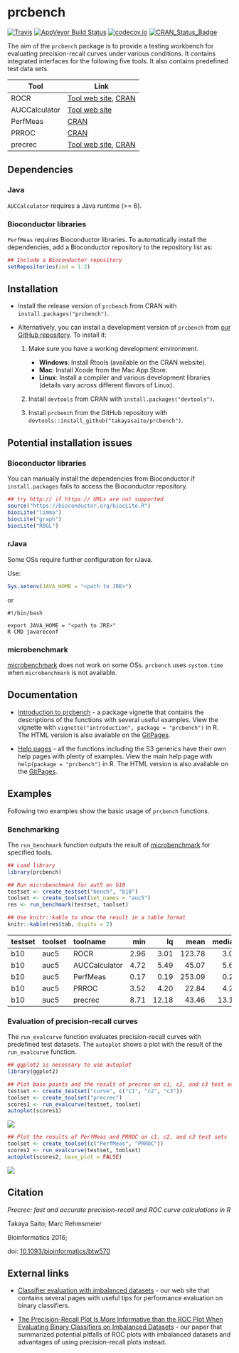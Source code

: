 prcbench
========

[![Travis](https://img.shields.io/travis/takayasaito/prcbench.svg?maxAge=2592000)](https://travis-ci.org/takayasaito/prcbench) [![AppVeyor Build Status](https://ci.appveyor.com/api/projects/status/github/takayasaito/prcbench?branch=master&svg=true)](https://ci.appveyor.com/project/takayasaito/prcbench) [![codecov.io](https://codecov.io/github/takayasaito/prcbench/coverage.svg?branch=master)](https://codecov.io/github/takayasaito/prcbench?branch=master) [![CRAN\_Status\_Badge](http://www.r-pkg.org/badges/version/prcbench)](https://cran.r-project.org/package=prcbench)

The aim of the `prcbench` package is to provide a testing workbench for evaluating precision-recall curves under various conditions. It contains integrated interfaces for the following five tools. It also contains predefined test data sets.

| Tool          | Link                                                                                                      |
|---------------|-----------------------------------------------------------------------------------------------------------|
| ROCR          | [Tool web site](http://rocr.bioinf.mpi-sb.mpg.de), [CRAN](https://cran.r-project.org/package=ROCR)        |
| AUCCalculator | [Tool web site](http://mark.goadrich.com/programs/AUC)                                                    |
| PerfMeas      | [CRAN](https://cran.r-project.org/package=PerfMeas)                                                       |
| PRROC         | [CRAN](https://cran.r-project.org/package=PRROC)                                                          |
| precrec       | [Tool web site](http://takayasaito.github.io/precrec), [CRAN](https://cran.r-project.org/package=precrec) |

Dependencies
------------

### Java

`AUCCalculator` requires a Java runtime (&gt;= 6).

### Bioconductor libraries

`PerfMeas` requires Bioconductor libraries. To automatically install the dependencies, add a Bioconductor repository to the repository list as:

``` r
## Include a Bioconductor repository
setRepositories(ind = 1:2)
```

Installation
------------

-   Install the release version of `prcbench` from CRAN with `install.packages("prcbench")`.

-   Alternatively, you can install a development version of `prcbench` from [our GitHub repository](https://github.com/takayasaito/prcbench). To install it:

    1.  Make sure you have a working development environment.
        -   **Windows**: Install Rtools (available on the CRAN website).
        -   **Mac**: Install Xcode from the Mac App Store.
        -   **Linux**: Install a compiler and various development libraries (details vary across different flavors of Linux).

    2.  Install `devtools` from CRAN with `install.packages("devtools")`.

    3.  Install `prcbench` from the GitHub repository with `devtools::install_github("takayasaito/prcbench")`.

Potential installation issues
-----------------------------

### Bioconductor libraries

You can manually install the dependencies from Bioconductor if `install.packages` fails to access the Bioconductor repository.

``` r
## try http:// if https:// URLs are not supported
source("https://bioconductor.org/biocLite.R")
biocLite("limma")
biocLite("graph")
biocLite("RBGL")
```

### rJava

Some OSs require further configuration for rJava.

Use:

``` r
Sys.setenv(JAVA_HOME = "<path to JRE>")
```

or

    #!/bin/bash

    export JAVA_HOME = "<path to JRE>"
    R CMD javareconf

### microbenchmark

[microbenchmark](https://cran.r-project.org/package=microbenchmark) does not work on some OSs. `prcbench` uses `system.time` when `microbenchmark` is not available.

Documentation
-------------

-   [Introduction to prcbench](http://takayasaito.github.io/prcbench/articles/introduction.html) - a package vignette that contains the descriptions of the functions with several useful examples. View the vignette with `vignette("introduction", package = "prcbench")` in R. The HTML version is also available on the [GitPages](http://takayasaito.github.io/prcbench/articles/introduction.html).

-   [Help pages](http://takayasaito.github.io/prcbench/reference) - all the functions including the S3 generics have their own help pages with plenty of examples. View the main help page with `help(package = "prcbench")` in R. The HTML version is also available on the [GitPages](http://takayasaito.github.io/prcbench/reference).

Examples
--------

Following two examples show the basic usage of `prcbench` functions.

### Benchmarking

The `run_benchmark` function outputs the result of [microbenchmark](https://cran.r-project.org/package=microbenchmark) for specified tools.

``` r
## Load library
library(prcbench)

## Run microbenchmark for aut5 on b10
testset <- create_testset("bench", "b10")
toolset <- create_toolset(set_names = "auc5")
res <- run_benchmark(testset, toolset)

## Use knitr::kable to show the result in a table format
knitr::kable(res$tab, digits = 2)
```

| testset | toolset | toolname      |   min|     lq|    mean|  median|     uq|      max|  neval|
|:--------|:--------|:--------------|-----:|------:|-------:|-------:|------:|--------:|------:|
| b10     | auc5    | ROCR          |  2.96|   3.01|  123.78|    3.06|   3.12|   606.74|      5|
| b10     | auc5    | AUCCalculator |  4.72|   5.49|   45.07|    5.67|   6.99|   202.51|      5|
| b10     | auc5    | PerfMeas      |  0.17|   0.19|  253.09|    0.20|   0.35|  1264.56|      5|
| b10     | auc5    | PRROC         |  3.52|   4.20|   22.84|    4.28|   5.84|    96.38|      5|
| b10     | auc5    | precrec       |  8.71|  12.18|   43.46|   13.15|  16.05|   167.22|      5|

### Evaluation of precision-recall curves

The `run_evalcurve` function evaluates precision-recall curves with predefined test datasets. The `autoplot` shows a plot with the result of the `run_evalcurve` function.

``` r
## ggplot2 is necessary to use autoplot
library(ggplot2)

## Plot base points and the result of precrec on c1, c2, and c3 test sets
testset <- create_testset("curve", c("c1", "c2", "c3"))
toolset <- create_toolset("precrec")
scores1 <- run_evalcurve(testset, toolset)
autoplot(scores1)
```

![](https://rawgit.com/takayasaito/prcbench/master/README_files/figure-markdown_github/unnamed-chunk-5-1.png)

``` r
## Plot the results of PerfMeas and PRROC on c1, c2, and c3 test sets
toolset <- create_toolset(c("PerfMeas", "PRROC"))
scores2 <- run_evalcurve(testset, toolset)
autoplot(scores2, base_plot = FALSE)
```

![](https://rawgit.com/takayasaito/prcbench/master/README_files/figure-markdown_github/unnamed-chunk-5-2.png)

Citation
--------

*Precrec: fast and accurate precision-recall and ROC curve calculations in R*

Takaya Saito; Marc Rehmsmeier

Bioinformatics 2016;

doi: [10.1093/bioinformatics/btw570](http://dx.doi.org/10.1093/bioinformatics/btw570)

External links
--------------

-   [Classifier evaluation with imbalanced datasets](https://classeval.wordpress.com/) - our web site that contains several pages with useful tips for performance evaluation on binary classifiers.

-   [The Precision-Recall Plot Is More Informative than the ROC Plot When Evaluating Binary Classifiers on Imbalanced Datasets](http://journals.plos.org/plosone/article?id=10.1371/journal.pone.0118432) - our paper that summarized potential pitfalls of ROC plots with imbalanced datasets and advantages of using precision-recall plots instead.
